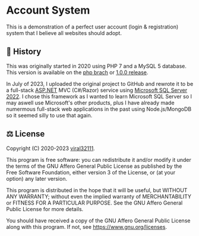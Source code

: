 # Account System

This is a demonstration of a perfect user account (login & registration) system that I believe all websites should adopt.

## 📅 History

This was originally started in 2020 using PHP 7 and a MySQL 5 database. This version is available on the [php brach](https://github.com/viral32111/account-system/tree/php) or [1.0.0 release](https://github.com/viral32111/account-system/releases/tag/1.0.0).

In July of 2023, I uploaded the original project to GitHub and rewrote it to be a full-stack [ASP.NET](https://dotnet.microsoft.com/en-us/apps/aspnet) MVC (C#/Razor) service using [Microsoft SQL Server 2022](https://www.microsoft.com/en-us/sql-server/sql-server-2022). I chose this framework as I wanted to learn Microsoft SQL Server so I may aswell use Microsoft's other products, plus I have already made numermous full-stack web applications in the past using Node.js/MongoDB so it seemed silly to use that again.

## ⚖️ License

Copyright (C) 2020-2023 [viral32111](https://viral32111.com).

This program is free software: you can redistribute it and/or modify
it under the terms of the GNU Affero General Public License as
published by the Free Software Foundation, either version 3 of the
License, or (at your option) any later version.

This program is distributed in the hope that it will be useful,
but WITHOUT ANY WARRANTY; without even the implied warranty of
MERCHANTABILITY or FITNESS FOR A PARTICULAR PURPOSE. See the
GNU Affero General Public License for more details.

You should have received a copy of the GNU Affero General Public License
along with this program. If not, see https://www.gnu.org/licenses.
